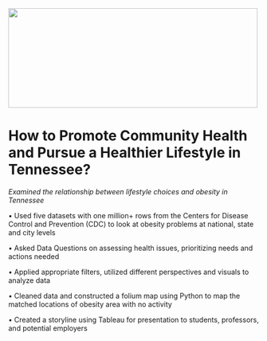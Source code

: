 <img src="https://www.tri-counties.org/wp-content/uploads/2018/01/Template-Portrait-to-landscape_CDC.jpg" width="500" height="200">

# How to Promote Community Health and Pursue a Healthier Lifestyle in Tennessee? 
*Examined the relationship between lifestyle choices and obesity in Tennessee*

•	Used five datasets with one million+ rows from the Centers for Disease Control and Prevention (CDC) to look at obesity problems at national, state and city levels 

•	Asked Data Questions on assessing health issues, prioritizing needs and actions needed

•	Applied appropriate filters, utilized different perspectives and visuals to analyze data

•	Cleaned data and constructed a folium map using Python to map the matched locations of obesity area with no activity

•	Created a storyline using Tableau for presentation to students, professors, and potential employers
